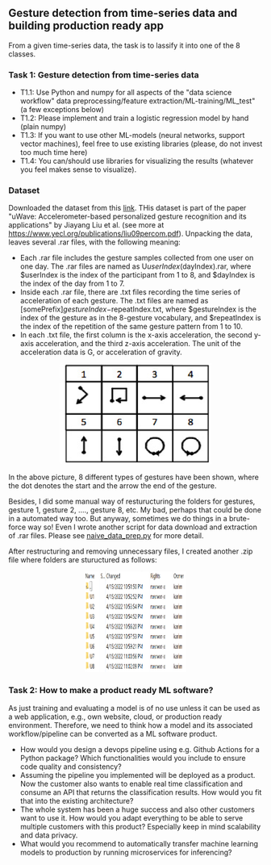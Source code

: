## Gesture detection from time-series data and building production ready app
From a given time-series data, the task is to lassify it into one of the 8 classes. 


### Task 1: Gesture detection from time-series data 

  - T1.1: Use Python and numpy for all aspects of the "data science workflow" data preprocessing/feature extraction/ML-training/ML_test" (a few exceptions below)
  - T1.2: Please implement and train a logistic regression model by hand (plain numpy)
  - T1.3: If you want to use other ML-models (neural networks, support vector machines), feel free to use existing libraries (please, do not invest too much time here)
  - T1.4: You can/should use libraries for visualizing the results (whatever you feel makes sense to visualize).

### Dataset
Downloaded the dataset from this [link](zhen-wang.appspot.com/rice/files/uwave/uWaveGestureLibrary.zip). THis dataset is part of the paper "uWave: Accelerometer-based personalized gesture recognition and its applications" by Jiayang Liu et al. (see more at https://www.yecl.org/publications/liu09percom.pdf). Unpacking the data, leaves several .rar files, with the following meaning:

  - Each .rar file includes the gesture samples collected from one user on one day. The .rar files are named as U$userIndex ($dayIndex).rar, where $userIndex is the index of the participant from 1 to 8, and $dayIndex is the index of the day from 1 to 7.
  - Inside each .rar file, there are .txt files recording the time series of acceleration of each gesture. The .txt files are named as [somePrefix]$gestureIndex-$repeatIndex.txt, where $gestureIndex is the index of the gesture as in the 8-gesture vocabulary, and $repeatIndex is the index of the repetition of the same gesture pattern from 1 to 10.
  - In each .txt file, the first column is the x-axis acceleration, the second y-axis acceleration, and the third z-axis acceleration. The unit of the acceleration data is G, or acceleration of gravity. 

<p align="center"><img src="imgs/gesture.png?" width="300" height="200"></p>

In the above picture, 8 different types of gestures have been shown, where the dot denotes the start and the arrow the end of the gesture. 

Besides, I did some manual way of resturucturing the folders for gestures, gesture 1, gesture 2, ...., gesture 8, etc. My bad, perhaps that could be done in a automated way too. But anyway, sometimes we do things in a brute-force way so! Even I wrote another script for data download and extraction of .rar files. Please see [naive_data_prep.py]((https://github.com/rezacsedu/Celonis_DS_Task/blob/main/utils/naive_data_prep.py)) for more detail. 

After restructuring and removing unnecessary files, I created another .zip file where folders are stuructured as follows: 

<p align="center"><img src="imgs/folder.png?" width="200" height="200"></p>

### Task 2: How to make a product ready ML software?
As just training and evaluating a model is of no use unless it can be used as a web application, e.g., own website, cloud, or production ready environment. Therefore, we need to think how a model and its associated workflow/pipeline can be converted as a ML software product. 

  - How would you design a devops pipeline using e.g. Github Actions for a Python package? Which functionalities would you include to ensure code quality and consistency?
  - Assuming the pipeline you implemented will be deployed as a product. Now the customer also wants to enable real time classification and consume an API that returns
the classification results. How would you fit that into the existing architecture?
  - The whole system has been a huge success and also other customers want to use it. How would you adapt everything to be able to serve multiple customers with this
product? Especially keep in mind scalability and data privacy.
  - What would you recommend to automatically transfer machine learning models to production by running microservices for inferencing?
